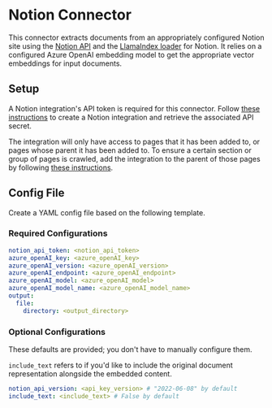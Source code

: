 # Notion Connector

This connector extracts documents from an appropriately configured Notion site using the [Notion API](https://developers.notion.com/reference/intro) and the [LlamaIndex loader](https://llamahub.ai/l/notion) for Notion. It relies on a configured Azure OpenAI embedding model to get the appropriate vector embeddings for input documents.

## Setup

A Notion integration's API token is required for this connector. Follow [these instructions](https://developers.notion.com/docs/create-a-notion-integration#create-your-integration-in-notion) to create a Notion integration and retrieve the associated API secret. 

The integration will only have access to pages that it has been added to, or pages whose parent it has been added to. To ensure a certain section or group of pages is crawled, add the integration to the parent of those pages by following [these instructions](https://developers.notion.com/docs/create-a-notion-integration#give-your-integration-page-permissions).

## Config File

Create a YAML config file based on the following template.

### Required Configurations

```yaml
notion_api_token: <notion_api_token>
azure_openAI_key: <azure_openAI_key>
azure_openAI_version: <azure_openAI_version>
azure_openAI_endpoint: <azure_openAI_endpoint>
azure_openAI_model: <azure_openAI_model>
azure_openAI_model_name: <azure_openAI_model_name>
output:
  file:
    directory: <output_directory> 
```

### Optional Configurations

These defaults are provided; you don't have to manually configure them.

`include_text` refers to if you'd like to include the original document representation alongside the embedded content.

```yaml
notion_api_version: <api_key_version> # "2022-06-08" by default
include_text: <include_text> # False by default
```